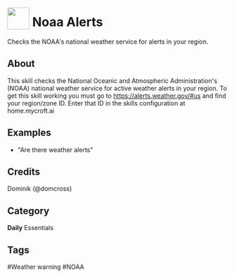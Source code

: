 # <img src="https://raw.githack.com/FortAwesome/Font-Awesome/master/svgs/solid/robot.svg" card_color="#40DBB0" width="50" height="50" style="vertical-align:bottom"/> Noaa Alerts
Checks the NOAA's national weather service for alerts in your region.

## About
This skill checks the National Oceanic and Atmospheric Administration's (NOAA) national weather service for active weather alerts in your region.
To get this skill working you must go to https://alerts.weather.gov/#us and find your region/zone ID. Enter that ID in the skills configuration at home.mycroft.ai

## Examples
* "Are there weather alerts"

## Credits
Dominik (@domcross)

## Category
**Daily**
Essentials

## Tags
#Weather warning
#NOAA

